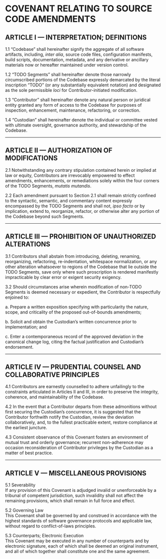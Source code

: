 # COVENANT RELATING TO SOURCE CODE AMENDMENTS

## ARTICLE I — INTERPRETATION; DEFINITIONS

1.1 “Codebase” shall hereinafter signify the aggregate of all software artifacts, including, *inter alia*, source code files, configuration manifests, build scripts, documentation, metadata, and any derivative or ancillary materials now or hereafter maintained under version control.

1.2 “TODO Segments” shall hereinafter denote those narrowly circumscribed portions of the Codebase expressly demarcated by the literal inscription “TODO” (or any substantially equivalent notation) and designated as the sole permissible *loci* for Contributor-initiated modification.

1.3 “Contributor” shall hereinafter denote any natural person or juridical entity granted any form of access to the Codebase for purposes of inspection, enhancement, maintenance, refactoring, or correction.

1.4 “Custodian” shall hereinafter denote the individual or committee vested with ultimate oversight, governance authority, and stewardship of the Codebase.

---

## ARTICLE II — AUTHORIZATION OF MODIFICATIONS

2.1 Notwithstanding any contrary stipulation contained herein or implied at law or equity, Contributors are irrevocably empowered to effect amendments, enhancements, or remediations solely within the four corners of the TODO Segments, *mutatis mutandis*.

2.2 Each amendment pursuant to Section 2.1 shall remain strictly confined to the syntactic, semantic, and commentary content expressly encompassed by the TODO Segments and shall not, *ipso facto* or by implication, extend to, reorganize, refactor, or otherwise alter any portion of the Codebase beyond such Segments.

---

## ARTICLE III — PROHIBITION OF UNAUTHORIZED ALTERATIONS

3.1 Contributors shall abstain from introducing, deleting, renaming, reorganizing, refactoring, re-indentation, whitespace normalization, or any other alteration whatsoever to regions of the Codebase that lie outside the TODO Segments, save only where such proscription is rendered manifestly impracticable by clear error or exigent security exigency.

3.2 Should circumstances arise wherein modification of non-TODO Segments is deemed necessary or expedient, the Contributor is respectfully enjoined to:

  a.    Prepare a written exposition specifying with particularity the nature, scope, and criticality of the proposed out-of-bounds amendments;

  b.    Solicit and obtain the Custodian’s written concurrence prior to implementation; and

  c.    Enter a contemporaneous record of the approved deviation in the canonical change log, citing the factual justification and Custodian’s endorsement.

---

## ARTICLE IV — PRUDENTIAL COUNSEL AND COLLABORATIVE PRINCIPLES

4.1 Contributors are earnestly counselled to adhere unfailingly to the constraints articulated in Articles II and III, in order to preserve the integrity, coherence, and maintainability of the Codebase.

4.2 In the event that a Contributor departs from these admonitions without first securing the Custodian’s concurrence, it is suggested that the Contributor forthwith notify the Custodian, review the deviation collaboratively, and, to the fullest practicable extent, restore compliance at the earliest juncture.

4.3 Consistent observance of this Covenant fosters an environment of mutual trust and orderly governance; recurrent non-adherence may occasion reconsideration of Contributor privileges by the Custodian as a matter of best practice.

---

## ARTICLE V — MISCELLANEOUS PROVISIONS

5.1 Severability  
If any provision of this Covenant is adjudged invalid or unenforceable by a tribunal of competent jurisdiction, such invalidity shall not affect the remaining provisions, which shall remain in full force and effect.

5.2 Governing Law  
This Covenant shall be governed by and construed in accordance with the highest standards of software governance protocols and applicable law, without regard to conflict-of-laws principles.

5.3 Counterparts; Electronic Execution  
This Covenant may be executed in any number of counterparts and by electronic signature, each of which shall be deemed an original instrument, and all of which together shall constitute one and the same agreement.
